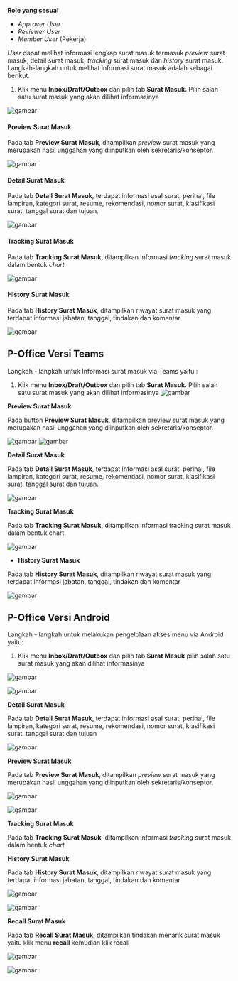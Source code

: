 **Role yang sesuai**

- *Approver User*
- *Reviewer User*
- *Member User* (Pekerja)

_User_ dapat melihat informasi lengkap surat masuk termasuk _preview_ surat masuk, detail surat masuk, _tracking_ surat masuk dan _history_ surat masuk. Langkah-langkah untuk melihat informasi surat masuk adalah sebagai berikut.

1.    Klik menu **Inbox/Draft/Outbox** dan pilih tab **Surat Masuk.** Pilih salah satu surat masuk yang akan dilihat informasinya

![gambar](SuratMasuk/SM_Web/SM08.png)


####   **Preview Surat Masuk**

Pada tab **Preview Surat Masuk**, ditampilkan _preview_ surat masuk yang merupakan hasil unggahan yang diinputkan oleh sekretaris/konseptor.

![gambar](SuratMasuk/SM_Web/SM09.png)

####   **Detail Surat Masuk**

Pada tab **Detail Surat Masuk**, terdapat informasi asal surat, perihal, file lampiran, kategori surat, resume, rekomendasi, nomor surat, klasifikasi surat, tanggal surat dan tujuan.

![gambar](SuratMasuk/SM_Web/SM10.png)

####   **Tracking Surat Masuk**

Pada tab **Tracking Surat Masuk**, ditampilkan informasi _tracking_ surat masuk dalam bentuk _chart_

![gambar](SuratMasuk/SM_Web/SM11.png)

####   **History Surat Masuk**

Pada tab **History Surat Masuk**, ditampilkan riwayat surat masuk yang terdapat informasi jabatan, tanggal, tindakan dan komentar

![gambar](SuratMasuk/SM_Web/SM12.png)


## **P-Office Versi Teams**

Langkah - langkah untuk Informasi surat masuk via Teams yaitu :

1. Klik menu **Inbox/Draft/Outbox** dan pilih tab **Surat Masuk**. Pilih salah satu surat masuk yang akan dilihat informasinya
![gambar](SuratMasuk/SM_Teams/SM10.png)

**Preview Surat Masuk**

Pada button **Preview Surat Masuk**, ditampilkan preview surat masuk yang merupakan hasil unggahan yang diinputkan oleh sekretaris/konseptor.

![gambar](SuratMasuk/SM_Teams/SM11.png)
![gambar](SuratMasuk/SM_Teams/SM12.png)

**Detail Surat Masuk**

Pada tab **Detail Surat Masuk**, terdapat informasi asal surat, perihal, file lampiran, kategori surat, resume, rekomendasi, nomor surat, klasifikasi surat, tanggal surat dan tujuan.

![gambar](SuratMasuk/SM_Teams/SM13.png)

**Tracking Surat Masuk**

Pada tab **Tracking Surat Masuk**, ditampilkan informasi tracking surat masuk dalam bentuk chart

 ![gambar](SuratMasuk/SM_Teams/SM14.png)

 - **History Surat Masuk**

 Pada tab **History Surat Masuk**, ditampilkan riwayat surat masuk yang terdapat informasi jabatan, tanggal, tindakan dan komentar

 ![gambar](SuratMasuk/SM_Teams/SM15.png)

## **P-Office Versi Android**

Langkah - langkah untuk melakukan pengelolaan akses menu via Android yaitu:

1. Klik menu **Inbox/Draft/Outbox** dan pilih tab **Surat Masuk** pilih salah satu surat masuk yang akan dilihat informasinya

![gambar](SuratMasuk/SM_Android/InfoSM\A01.jpg)

![gambar](SuratMasuk/SM_Android/InfoSM\A02.jpg)

 **Detail Surat Masuk**

Pada tab **Detail Surat Masuk**, terdapat informasi asal surat, perihal, file lampiran, kategori surat, resume, rekomendasi, nomor surat, klasifikasi surat, tanggal surat dan tujuan

![gambar](SuratMasuk/SM_Android/InfoSM\D01.jpg)

**Preview Surat Masuk**

 Pada tab **Preview Surat Masuk**, ditampilkan _preview_ surat masuk yang merupakan hasil unggahan yang diinputkan oleh sekretaris/konseptor.

![gambar](SuratMasuk/SM_Android/InfoSM\P01.jpg)

![gambar](SuratMasuk/SM_Android/InfoSM\P02.jpg)

**Tracking Surat Masuk**

Pada tab **Tracking Surat Masuk**, ditampilkan informasi _tracking_ surat masuk dalam bentuk _chart_

 **History Surat Masuk**

Pada tab **History Surat Masuk**, ditampilkan riwayat surat masuk yang terdapat informasi jabatan, tanggal, tindakan dan komentar

![gambar](SuratMasuk/SM_Android/InfoSM\H01.jpg)

![gambar](SuratMasuk/SM_Android/InfoSM\H01.jpg)

 **Recall Surat Masuk**

 Pada tab **Recall Surat Masuk**, ditampilkan tindakan menarik surat masuk yaitu klik menu **recall** kemudian klik recall

![gambar](SuratMasuk/SM_Android/InfoSM\R01.jpg)

![gambar](SuratMasuk/SM_Android/InfoSM\R02.jpg)